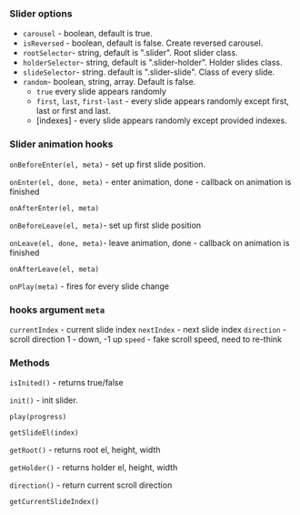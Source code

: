 ### Slider options

- `carousel` - boolean, default is true.
- `isReversed` - boolean, default is false. Create reversed carousel.
- `rootSelector`- string, default is ".slider". Root slider class.
- `holderSelector`- string, default is ".slider-holder". Holder slides class.
- `slideSelector`- string. default is ".slider-slide". Class of every slide.
- `random`- boolean, string, array. Default is false.
  - `true` every slide appears randomly
  - `first`, `last`, `first-last` - every slide appears randomly except first, last or first and last.
  - [indexes] - every slide appears randomly except provided indexes.

### Slider animation hooks

`onBeforeEnter(el, meta)` - set up first slide position.

`onEnter(el, done, meta)` - enter animation, done - callback on animation is finished

`onAfterEnter(el, meta)`

`onBeforeLeave(el, meta)`- set up first slide position

`onLeave(el, done, meta)`- leave animation, done - callback on animation is finished

`onAfterLeave(el, meta)`

`onPlay(meta)` - fires for every slide change

### hooks argument `meta`

`currentIndex` - current slide index
`nextIndex` - next slide index
`direction` - scroll direction 1 - down, -1 up
`speed` - fake scroll speed, need to re-think

### Methods


`isInited()` - returns true/false

`init()` - init slider.

`play(progress)`

`getSlideEl(index)`

`getRoot()` - returns root el, height, width

`getHolder()` - returns holder el, height, width

`direction()` - return current scroll direction

`getCurrentSlideIndex()`

